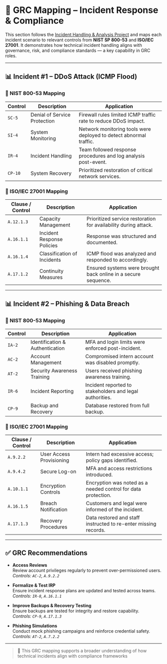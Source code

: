 # 📑 GRC Mapping – Incident Response & Compliance

This section follows the [Incident Handling & Analysis Project](https://github.com/ghatell/incident-handling-analysis) and maps each incident scenario to relevant controls from **NIST SP 800-53** and **ISO/IEC 27001**. It demonstrates how technical incident handling aligns with governance, risk, and compliance standards — a key capability in GRC roles.

---

## 📊 Incident #1 – DDoS Attack (ICMP Flood)

### 🔐 NIST 800-53 Mapping

| **Control** | **Description** | **Application** |
|------------|------------------|-----------------|
| `SC-5` | Denial of Service Protection | Firewall rules limited ICMP traffic rate to reduce DDoS impact. |
| `SI-4` | System Monitoring | Network monitoring tools were deployed to detect abnormal traffic. |
| `IR-4` | Incident Handling | Team followed response procedures and log analysis post-event. |
| `CP-10` | System Recovery | Prioritized restoration of critical network services. |

### 📘 ISO/IEC 27001 Mapping

| **Clause / Control** | **Description** | **Application** |
|----------------------|------------------|-----------------|
| `A.12.1.3` | Capacity Management | Prioritized service restoration for availability during attack. |
| `A.16.1.1` | Incident Response Policies | Response was structured and documented. |
| `A.16.1.4` | Classification of Incidents | ICMP flood was analyzed and responded to accordingly. |
| `A.17.1.2` | Continuity Measures | Ensured systems were brought back online in a secure sequence. |

---

## 📊 Incident #2 – Phishing & Data Breach

### 🔐 NIST 800-53 Mapping

| **Control** | **Description** | **Application** |
|------------|------------------|-----------------|
| `IA-2` | Identification & Authentication | MFA and login limits were enforced post-incident. |
| `AC-2` | Account Management | Compromised intern account was disabled promptly. |
| `AT-2` | Security Awareness Training | Users received phishing awareness training. |
| `IR-6` | Incident Reporting | Incident reported to stakeholders and legal authorities. |
| `CP-9` | Backup and Recovery | Database restored from full backup. |

### 📘 ISO/IEC 27001 Mapping

| **Clause / Control** | **Description** | **Application** |
|----------------------|------------------|-----------------|
| `A.9.2.2` | User Access Provisioning | Intern had excessive access; policy gaps identified. |
| `A.9.4.2` | Secure Log-on | MFA and access restrictions introduced. |
| `A.10.1.1` | Encryption Controls | Encryption was noted as a needed control for data protection. |
| `A.16.1.5` | Breach Notification | Customers and legal were informed of the incident. |
| `A.17.1.3` | Recovery Procedures | Data restored and staff instructed to re-enter missing records. |

---

## ✅ GRC Recommendations

- **Access Reviews**  
  Review account privileges regularly to prevent over-permissioned users.  
  *Controls: `AC-2`, `A.9.2.2`*

- **Formalize & Test IRP**  
  Ensure incident response plans are updated and tested across teams.  
  *Controls: `IR-8`, `A.16.1.1`*

- **Improve Backups & Recovery Testing**  
  Ensure backups are tested for integrity and restore capability.  
  *Controls: `CP-9`, `A.17.1.3`*

- **Phishing Simulations**  
  Conduct mock phishing campaigns and reinforce credential safety.  
  *Controls: `AT-2`, `A.7.2.2`*

---

> 📂 This GRC mapping supports a broader understanding of how technical incidents align with compliance frameworks
